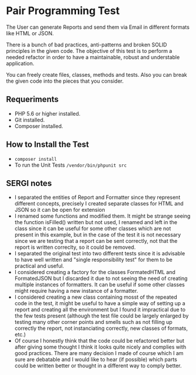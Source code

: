 # Pair Programming Test

The User can generate Reports and send them via Email in different formats like HTML or JSON.


There is a bunch of bad practices, anti-patterns and broken SOLID principles in the given code. The objective of this test is to perform a needed refactor in order to have a maintainable, robust and understable application.

You can freely create files, classes, methods and tests. Also you can break the given code into the pieces that you consider.

## Requeriments

- PHP 5.6 or higher installed.
- Git installed.
- Composer installed.

## How to Install the Test

- `composer install`
- To run the Unit Tests `/vendor/bin/phpunit src`


## SERGI notes
- I separated the entities of Report and Formatter since they represent different concepts, precisely I created separate classes for HTML and JSON so it can be open for extension
- I renamed some functions and modified them. It might be strange seeing the function isFilled() written but not used, I renamed and left in the class since it can be useful for some other classes which are not present in this example, but in the case of the test it is not necessary since we are testing that a report can be sent correctly, not that the report is written correclty, so it could be removed.
- I separated the original test into two different tests since it is advisable to have well written and "single responsibility test" for them to be practical and useful.
- I considered creating a factory for the classes FormatedHTML and FormatedJSON but I discarded it due to not seeing the need of creating multiple instances of formatters. It can be useful if some other classes might require having a new instance of a formatter.
- I considered creating a new class containing mosst of the repeated code in the test, it might be useful to have a simple way of setting up a report and creating all the environment but I found it impractical due to the few tests present (although the test file could be largely enlarged by testing many other corner points and smells such as not filling up correctly the report, not instanciating correctly, new classes of formats, etc.)
- Of course I honestly think that the code could be refactored better but after giving some thought I think it looks quite nicely and complies with good practices. There are many decision I made of course which I am sure are debatable and I would like to hear (if possible) which parts could be written better or thought in a different way to comply better.
